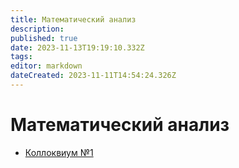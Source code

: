 ```yaml
---
title: Математический анализ
description: 
published: true
date: 2023-11-13T19:19:10.332Z
tags: 
editor: markdown
dateCreated: 2023-11-11T14:54:24.326Z
---
```


# Математический анализ

- [Коллоквиум №1](/matan/kollok1)